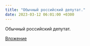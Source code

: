 ```yaml
---
title: "Обычный российский депутат."
date: 2023-03-12 06:01:00 +0300
---
```


Обычный российский депутат.

[Вложение](https://vk.com/photo41076938_457249608)
